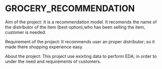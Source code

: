 # GROCERY_RECOMMENDATION
Aim of the project: 
It is a recommendation model. It recomends the name of the distributor of the item
(best option);who has been selling the item, customer is needed.

Requirement of the project: 
It recommends user an proper distributor; so it made
there shopping experience easy.

About the project: 
This project use exixting data to perform EDA; in order to under 
the need and requirements of customers.
